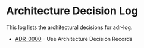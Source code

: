 # Architecture Decision Log

This log lists the architectural decisions for adr-log.

- [ADR-0000](0000-use-adrs.md) - Use Architecture Decision Records
